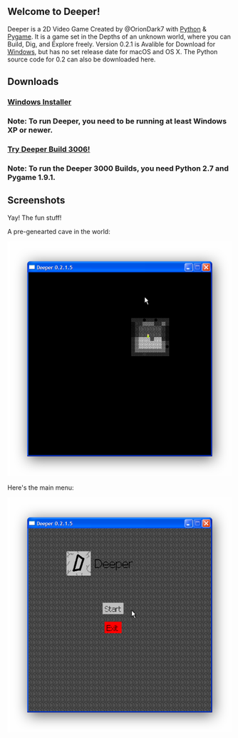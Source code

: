 ## Welcome to Deeper!
Deeper is a 2D Video Game Created by @OrionDark7 with [Python](https://python.org) & [Pygame](http://www.pygame.org). It is a game set in the Depths of an unknown world, where you can Build, Dig, and Explore freely. Version 0.2.1 is Avalible for Download for [Windows](https://oriondark7.github.io/DeeperForWindows), but has no set release date for macOS and OS X. The Python source code for 0.2 can also be downloaded here.

## Downloads
### [Windows Installer](https://github.com/OrionDark7/DeeperForWindows/zipball/master)
### Note: To run Deeper, you need to be running at least Windows XP or newer.
### [Try Deeper Build 3006!](https://github.com/OrionDark7/Deeper/zipball/build3000)
### Note: To run the Deeper 3000 Builds, you need Python 2.7 and Pygame 1.9.1.

## Screenshots
Yay! The fun stuff!

A pre-genearted cave in the world:

![](https://raw.githubusercontent.com/OrionDark7/Deeper/gh-pages/images/cave.PNG)

Here's the main menu:

![](https://raw.githubusercontent.com/OrionDark7/Deeper/gh-pages/images/mainmenu.PNG)


